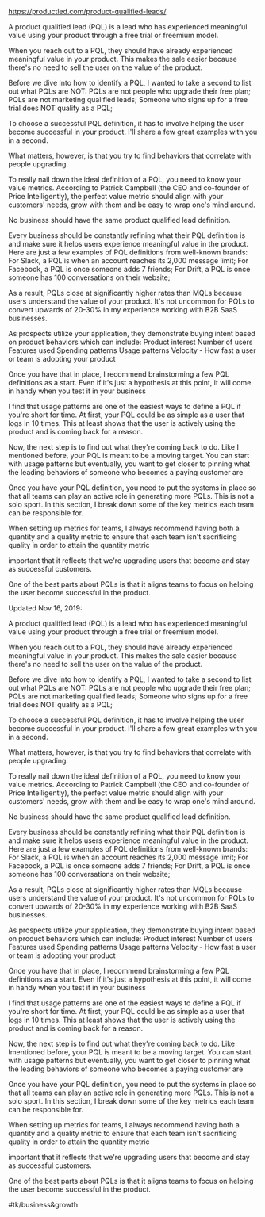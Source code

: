 https://productled.com/product-qualified-leads/

A product qualified lead (PQL) is a lead who has experienced meaningful value using your product through a free trial or freemium model.

When you reach out to a PQL, they should have already experienced meaningful value in your product. This makes the sale easier because there's no need to sell the user on the value of the product.

Before we dive into how to identify a PQL, I wanted to take a second to list out what PQLs are NOT: PQLs are not people who upgrade their free plan; PQLs are not marketing qualified leads; Someone who signs up for a free trial does NOT qualify as a PQL;

To choose a successful PQL definition, it has to involve helping the user become successful in your product. I'll share a few great examples with you in a second.

What matters, however, is that you try to find behaviors that correlate with people upgrading.

To really nail down the ideal definition of a PQL, you need to know your value metrics. According to Patrick Campbell (the CEO and co-founder of Price Intelligently), the perfect value metric should align with your customers' needs, grow with them and be easy to wrap one's mind around.

No business should have the same product qualified lead definition.

Every business should be constantly refining what their PQL definition is and make sure it helps users experience meaningful value in the product. Here are just a few examples of PQL definitions from well-known brands: For Slack, a PQL is when an account reaches its 2,000 message limit; For Facebook, a PQL is once someone adds 7 friends; For Drift, a PQL is once someone has 100 conversations on their website;

As a result, PQLs close at significantly higher rates than MQLs because users understand the value of your product. It's not uncommon for PQLs to convert upwards of 20-30% in my experience working with B2B SaaS businesses.

As prospects utilize your application, they demonstrate buying intent based on product behaviors which can include: Product interest Number of users Features used Spending patterns Usage patterns Velocity - How fast a user or team is adopting your product

Once you have that in place, I recommend brainstorming a few PQL definitions as a start. Even if it's just a hypothesis at this point, it will come in handy when you test it in your business

I find that usage patterns are one of the easiest ways to define a PQL if you're short for time. At first, your PQL could be as simple as a user that logs in 10 times. This at least shows that the user is
actively using the product and is coming back for a reason.

Now, the next step is to find out what they're coming back to do. Like I mentioned before, your PQL is meant to be a moving target. You can start with usage patterns but eventually, you want to get closer to pinning what the leading behaviors of someone who becomes a paying customer are

Once you have your PQL definition, you need to put the systems in place so that all teams can play an active role in generating more PQLs. This is not a solo sport. In this section, I break down some of the key metrics each team can be responsible for.

When setting up metrics for teams, I always recommend having both a quantity and a quality metric to ensure that each team isn't sacrificing quality in order to attain the quantity metric

important that it reflects that we're upgrading users that become and stay as successful customers.

One of the best parts about PQLs is that it aligns teams to focus on helping the user become successful in the product.

Updated Nov 16, 2019:

A product qualified lead (PQL) is a lead who has experienced meaningful value using your product through a free trial or freemium model.

When you reach out to a PQL, they should have already experienced meaningful value in your product. This makes the sale easier because  there's no need to sell the user on the value of the product.

Before we dive into how to identify a PQL, I wanted to take a second to list out what PQLs are NOT: PQLs are not people who upgrade their free plan; PQLs are not marketing qualified leads; Someone who signs up for a free trial does NOT qualify as a PQL;

To choose a successful PQL definition, it has to involve helping the user become successful in your product. I'll share a few great examples with you in a second.

What matters, however, is that you try to find behaviors that correlate with people upgrading.

To really nail down the ideal definition of a PQL, you need to know your value metrics. According to Patrick Campbell (the CEO and co-founder of Price Intelligently), the perfect value metric should align with your customers' needs, grow with them and be easy to wrap one's mind around.

No business should have the same product qualified lead definition.

Every business should be constantly refining what their PQL definition is and make sure it helps users experience meaningful value in the product. Here are just a few examples of PQL definitions from well-known brands: For Slack, a PQL is when an account reaches its 2,000 message limit; For Facebook, a PQL is once someone adds 7 friends; For Drift, a PQL is once someone has 100 conversations on their website;

As a result, PQLs close at significantly higher rates than MQLs because users understand the value of your product. It's not uncommon for PQLs to convert upwards of 20-30% in my experience working with B2B SaaS businesses.

As prospects utilize your application, they demonstrate buying intent based on product behaviors which can include: Product interest Number of users Features used Spending patterns Usage patterns Velocity - How fast a user or team is adopting your product

Once you have that in place, I recommend brainstorming a few PQL definitions as a start. Even if it's just a hypothesis at this point, it will come in handy when you test it in your business

I find that usage patterns are one of the easiest ways to define a PQL if you're short for time. At first, your PQL could be as simple as a user that logs in 10 times. This at least shows that the user is
actively using the product and is coming back for a reason.

Now, the next step is to find out what they're coming back to do. Like Imentioned before, your PQL is meant to be a moving target. You can start with usage patterns but eventually, you want to get closer to pinning what the leading behaviors of someone who becomes a paying customer are

Once you have your PQL definition, you need to put the systems in place so that all teams can play an active role in generating more PQLs. This is not a solo sport. In this section, I break down some of the key metrics each team can be responsible for.

When setting up metrics for teams, I always recommend having both a quantity and a quality metric to ensure that each team isn't sacrificing quality in order to attain the quantity metric

important that it reflects that we're upgrading users that become and stay as successful customers.

One of the best parts about PQLs is that it aligns teams to focus on helping the user become successful in the product.

#tk/business&growth

